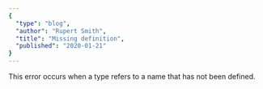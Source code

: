 ```yaml
---
{
  "type": "blog",
  "author": "Rupert Smith",
  "title": "Missing definition",
  "published": "2020-01-21"
}
---
```


This error occurs when a type refers to a name that has not been defined.
